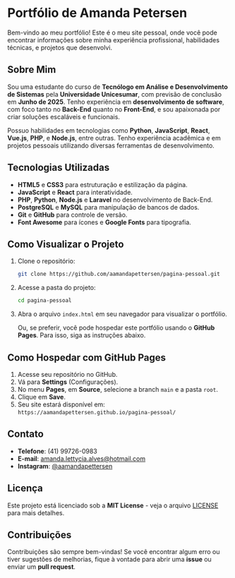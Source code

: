 # Portfólio de Amanda Petersen

Bem-vindo ao meu portfólio! Este é o meu site pessoal, onde você pode encontrar informações sobre minha experiência profissional, habilidades técnicas, e projetos que desenvolvi.

## Sobre Mim

Sou uma estudante do curso de **Tecnólogo em Análise e Desenvolvimento de Sistemas** pela **Universidade Unicesumar**, com previsão de conclusão em **Junho de 2025**. Tenho experiência em **desenvolvimento de software**, com foco tanto no **Back-End** quanto no **Front-End**, e sou apaixonada por criar soluções escaláveis e funcionais.

Possuo habilidades em tecnologias como **Python**, **JavaScript**, **React**, **Vue.js**, **PHP**, e **Node.js**, entre outras. Tenho experiência acadêmica e em projetos pessoais utilizando diversas ferramentas de desenvolvimento.

## Tecnologias Utilizadas

- **HTML5** e **CSS3** para estruturação e estilização da página.
- **JavaScript** e **React** para interatividade.
- **PHP**, **Python**, **Node.js** e **Laravel** no desenvolvimento de Back-End.
- **PostgreSQL** e **MySQL** para manipulação de bancos de dados.
- **Git** e **GitHub** para controle de versão.
- **Font Awesome** para ícones e **Google Fonts** para tipografia.

## Como Visualizar o Projeto

1. Clone o repositório:

    ```bash
    git clone https://github.com/aamandapettersen/pagina-pessoal.git
    ```

2. Acesse a pasta do projeto:

    ```bash
    cd pagina-pessoal
    ```

3. Abra o arquivo `index.html` em seu navegador para visualizar o portfólio.

    Ou, se preferir, você pode hospedar este portfólio usando o **GitHub Pages**. Para isso, siga as instruções abaixo.

## Como Hospedar com GitHub Pages

1. Acesse seu repositório no GitHub.
2. Vá para **Settings** (Configurações).
3. No menu **Pages**, em **Source**, selecione a branch `main` e a pasta `root`.
4. Clique em **Save**.
5. Seu site estará disponível em: `https://aamandapettersen.github.io/pagina-pessoal/`

## Contato

- **Telefone**: (41) 99726-0983
- **E-mail**: [amanda.lettycia.alves@hotmail.com](mailto:amanda.lettycia.alves@hotmail.com)
- **Instagram**: [@aamandapettersen](https://www.instagram.com/aamandapettersen?igsh=dWIzcTl6cmpvbnVu&utm_source=qr)

## Licença

Este projeto está licenciado sob a **MIT License** - veja o arquivo [LICENSE](LICENSE) para mais detalhes.

## Contribuições

Contribuições são sempre bem-vindas! Se você encontrar algum erro ou tiver sugestões de melhorias, fique à vontade para abrir uma **issue** ou enviar um **pull request**.

